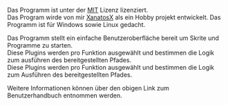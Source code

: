 Das Programm ist unter der [MIT](https://github.com/XanatosX/ModularToolManager/blob/main/LICENSE) Lizenz lizenziert.\
Das Program wirde von mir [XanatosX](https://github.com/XanatosX) als ein Hobby projekt entwickelt. Das Programm ist für Windows sowie Linux gedacht.

Das Programm stellt ein einfache Benutzeroberfläche bereit um Skrite und Programme zu starten.\
Diese Plugins werden pro Funktion ausgewählt und bestimmen die Logik zum ausführen des bereitgestellten Pfades.\
Diese Plugins werden pro Funktion ausgewählt und bestimmen die Logik zum Ausführen des bereitgestellten Pfades.

Weitere Informationen können über den obigen Link zum Benutzerhandbuch entnommen werden.
